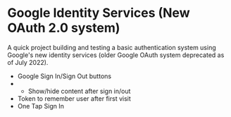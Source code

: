 # Google Identity Services (New OAuth 2.0 system)

A quick project building and testing a basic authentication system using Google's new identity services (older Google OAuth system deprecated as of July 2022).

- Google Sign In/Sign Out buttons
-   -   Show/hide content after sign in/out
- Token to remember user after first visit
- One Tap Sign In 
